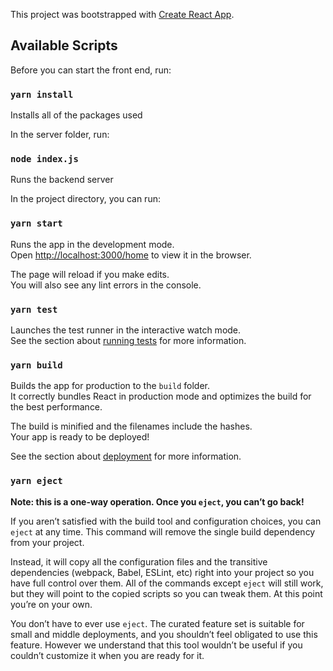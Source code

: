 This project was bootstrapped with [Create React App](https://github.com/facebook/create-react-app).

## Available Scripts

Before you can start the front end, run:

### `yarn install`

Installs all of the packages used


In the server folder, run:
### `node index.js`

Runs the backend server


In the project directory, you can run:
### `yarn start`

Runs the app in the development mode.<br />
Open [http://localhost:3000/home](http://localhost:3000/home) to view it in the browser.

The page will reload if you make edits.<br />
You will also see any lint errors in the console.



### `yarn test`

Launches the test runner in the interactive watch mode.<br />
See the section about [running tests](https://facebook.github.io/create-react-app/docs/running-tests) for more information.

### `yarn build`

Builds the app for production to the `build` folder.<br />
It correctly bundles React in production mode and optimizes the build for the best performance.

The build is minified and the filenames include the hashes.<br />
Your app is ready to be deployed!

See the section about [deployment](https://facebook.github.io/create-react-app/docs/deployment) for more information.

### `yarn eject`

**Note: this is a one-way operation. Once you `eject`, you can’t go back!**

If you aren’t satisfied with the build tool and configuration choices, you can `eject` at any time. This command will remove the single build dependency from your project.

Instead, it will copy all the configuration files and the transitive dependencies (webpack, Babel, ESLint, etc) right into your project so you have full control over them. All of the commands except `eject` will still work, but they will point to the copied scripts so you can tweak them. At this point you’re on your own.

You don’t have to ever use `eject`. The curated feature set is suitable for small and middle deployments, and you shouldn’t feel obligated to use this feature. However we understand that this tool wouldn’t be useful if you couldn’t customize it when you are ready for it.

